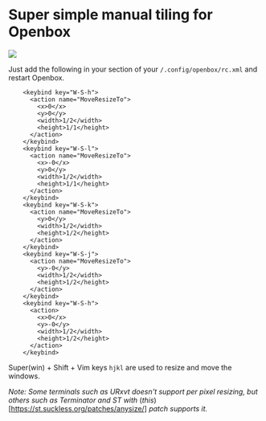 # Super simple manual tiling for Openbox

![](demonstration.gif)

Just add the following in your <keyboard> section of your `/.config/openbox/rc.xml` and restart Openbox.

```
    <keybind key="W-S-h">
      <action name="MoveResizeTo">
        <x>0</x>
        <y>0</y>
        <width>1/2</width>
        <height>1/1</height>
      </action>
    </keybind>
    <keybind key="W-S-l">
      <action name="MoveResizeTo">
        <x>-0</x>
        <y>0</y>
        <width>1/2</width>
        <height>1/1</height>
      </action>
    </keybind>
    <keybind key="W-S-k">
      <action name="MoveResizeTo">
        <y>0</y>
        <width>1/2</width>
        <height>1/2</height>
      </action>
    </keybind>
    <keybind key="W-S-j">
      <action name="MoveResizeTo">
        <y>-0</y>
        <width>1/2</width>
        <height>1/2</height>
      </action>
    </keybind>
    <keybind key="W-S-h">
      <action>
        <x>0</x>
        <y>-0</y>
        <width>1/2</width>
        <height>1/2</height>
      </action>
    </keybind>
```

Super(win) + Shift + Vim keys `hjkl` are used to resize and move the windows.

*Note: Some terminals such as URxvt doesn't support per pixel resizing, but others such as Terminator and ST with* (*this*)[https://st.suckless.org/patches/anysize/] *patch supports it.*
